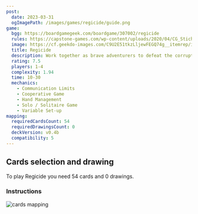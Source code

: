 ```yaml
---
post:
  date: 2023-03-31
  ogImagePath: /images/games/regicide/guide.png
game:
  bgg: https://boardgamegeek.com/boardgame/307002/regicide
  rules: https://capstone-games.com/wp-content/uploads/2020/04/CG_Sticheln_Rule-final.pdf
  image: https://cf.geekdo-images.com/C9U2E51tkzLljewFEGQ74g__itemrep/img/gMi_9WcTU5PYLxfyrSDTch7rDMI=/fit-in/246x300/filters:strip_icc()/pic5837347.jpg
  title: Regicide
  description: Work together as brave adventurers to defeat the corrupted monarchy. 
  rating: 7.5
  players: 1-4
  complexity: 1.94
  time: 10-30
  mechanics:
    - Communication Limits
    - Cooperative Game
    - Hand Management
    - Solo / Solitaire Game
    - Variable Set-up 
mapping:
  requiredCardsCount: 54
  requiredDrawingsCount: 0
  deckVersion: v0.4b
  compatibility: 5
---
```


## Cards selection and drawing

To play Regicide you need 54 cards and 0 drawings.

### Instructions

![cards mapping](/images/games/regicide/guide.png)
